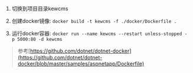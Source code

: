 1. 切换到项目目录kewcms

2. 创建docker镜像: `docker build -t kewcms -f ./docker/Dockerfile .`

3. 运行docker容器: `docker run --name kewcms --restart unless-stopped -p 5000:80 -d kewcms`

>参考[https://github.com/dotnet/dotnet-docker](https://github.com/dotnet/dotnet-docker/blob/master/samples/aspnetapp/Dockerfile)

